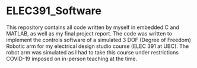 # ELEC391_Software

This repository contains all code written by myself in embedded C and MATLAB, as well as my final project report. The code was written to implement the controls software of a simulated 3 DOF (Degree of Freedom) Robotic arm for my electrical design studio course (ELEC 391 at UBC). The robot arm was simulated as I had to take this course under restrictions COVID-19 imposed on in-person teaching at the time.
